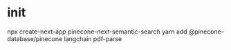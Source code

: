 # init
npx create-next-app pinecone-next-semantic-search
yarn add @pinecone-database/pinecone langchain pdf-parse